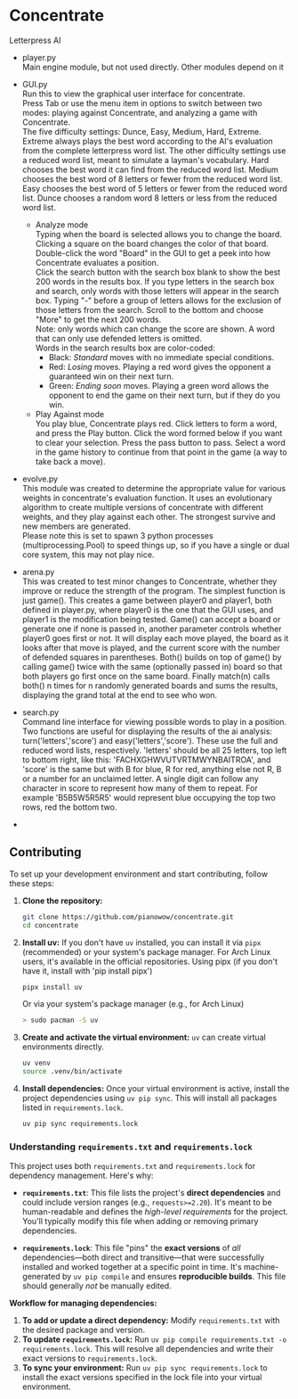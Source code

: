 Concentrate
============

Letterpress AI

- player.py  
  Main engine module, but not used directly.  Other modules depend on it

- GUI.py  
  Run this to view the graphical user interface for concentrate.  
  Press Tab or use the menu item in options to switch between two modes: playing against Concentrate, and analyzing a game with Concentrate.  
  The five difficulty settings: Dunce, Easy, Medium, Hard, Extreme.  Extreme always plays the best word according to the AI's evaluation from the complete letterpress word list.  The other difficulty settings use a reduced word list, meant to simulate a layman's vocabulary.  Hard chooses the best word it can find from the reduced word list.  Medium chooses the best word of 8 letters or fewer from the reduced word list.  Easy chooses the best word of 5 letters or fewer from the reduced word list.  Dunce chooses a random word 8 letters or less from the reduced word list.  
  
  - Analyze mode  
    Typing when the board is selected allows you to change the board.  Clicking a square on the board changes the color of that board.  
    Double-click the word "Board" in the GUI to get a peek into how Concentrate evaluates a position.  
    Click the search button with the search box blank to show the best 200 words in the results box.  If you type letters in the search box and search, only words with those letters will appear in the search box.  Typing "-" before a group of letters allows for the exclusion of those letters from the search.  Scroll to the bottom and choose "More" to get the next 200 words.  
    Note: only words which can change the score are shown.  A word that can only use defended letters is omitted.  
    Words in the search results box are color-coded:
    - Black: _Standard_ moves with no immediate special conditions.
    - Red: _Losing_ moves. Playing a red word gives the opponent a guaranteed win on their next turn.
    - Green: _Ending soon_ moves. Playing a green word allows the opponent to end the game on their next turn, but if they do you win.
  - Play Against mode  
    You play blue, Concentrate plays red.  Click letters to form a word, and press the Play button.  Click the word formed below if you want to clear your selection.  Press the pass button to pass.  Select a word in the game history to continue from that point in the game (a way to take back a move).  

- evolve.py  
  This module was created to determine the appropriate value for various weights in concentrate's evaluation function.  It uses an evolutionary algorithm to create multiple versions of concentrate with different weights, and they play against each other.  The strongest survive and new members are generated.  
  Please note this is set to spawn 3 python processes (multiprocessing.Pool) to speed things up, so if you have a single or dual core system, this may not play nice.  

- arena.py  
  This was created to test minor changes to Concentrate, whether they improve or reduce the strength of the program.
  The simplest function is just game().  This creates a game between player0 and player1, both defined in player.py, where player0 is the one that the GUI uses, and player1 is the modification being tested.  Game() can accept a board or generate one if none is passed in, another parameter controls whether player0 goes first or not.  It will display each move played, the board as it looks after that move is played, and the current score with the number of defended squares in parentheses. Both() builds on top of game() by calling game() twice with the same (optionally passed in) board so that both players go first once on the same board.  Finally match(n) calls both() n times for n randomly generated boards and sums the results, displaying the grand total at the end to see who won.  

- search.py  
  Command line interface for viewing possible words to play in a position.  
  Two functions are useful for displaying the results of the ai analysis: turn('letters','score') and easy('letters','score').  These use the full and reduced word lists, respectively.   'letters' should be all 25 letters, top left to bottom right, like this: 'FACHXGHWVUTVRTMWYNBAITROA', and 'score' is the same but with B for blue, R for red, anything else not R, B or a number for an unclaimed letter.  A single digit can follow any character in score to represent how many of them to repeat.  For example 'B5B5W5R5R5' would represent blue occupying the top two rows, red the bottom two.  

- 

## Contributing

To set up your development environment and start contributing, follow these steps:

1. **Clone the repository:**
   
   ```bash
   git clone https://github.com/pianowow/concentrate.git
   cd concentrate
   ```

2. **Install uv:**
   If you don't have `uv` installed, you can install it via `pipx` (recommended) or your system's package manager. For Arch Linux users, it's available in the official repositories.
   Using pipx (if you don't have it, install with 'pip install pipx')
   
   ```bash
   pipx install uv
   ```
   
   Or via your system's package manager (e.g., for Arch Linux)
   
   ```bash
   > sudo pacman -S uv
   ```

3. **Create and activate the virtual environment:**
   `uv` can create virtual environments directly.
   
   ```bash
   uv venv
   source .venv/bin/activate
   ```

4. **Install dependencies:**
   Once your virtual environment is active, install the project dependencies using `uv pip sync`. This will install all packages listed in `requirements.lock`.
   
   ```bash
   uv pip sync requirements.lock
   ```

### Understanding `requirements.txt` and `requirements.lock`

This project uses both `requirements.txt` and `requirements.lock` for dependency management. Here's why:

* **`requirements.txt`**: This file lists the project's **direct dependencies** and could include version ranges (e.g., `requests>=2.20`). It's meant to be human-readable and defines the *high-level requirements* for the project. You'll typically modify this file when adding or removing primary dependencies.

* **`requirements.lock`**: This file "pins" the **exact versions** of *all* dependencies—both direct and transitive—that were successfully installed and worked together at a specific point in time. It's machine-generated by `uv pip compile` and ensures **reproducible builds**. This file should generally *not* be manually edited.

**Workflow for managing dependencies:**

1. **To add or update a direct dependency:** Modify `requirements.txt` with the desired package and version.
2. **To update `requirements.lock`:** Run `uv pip compile requirements.txt -o requirements.lock`. This will resolve all dependencies and write their exact versions to `requirements.lock`.
3. **To sync your environment:** Run `uv pip sync requirements.lock` to install the exact versions specified in the lock file into your virtual environment.
